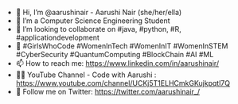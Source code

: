 - 👋  Hi, I’m @aarushinair - Aarushi Nair (she/her/ella)
- 👀  I’m a Computer Science Engineering Student
- 💞️  I’m looking to collaborate on #java, #python, #R, #applicationdevelopment
- 🌱  #GirlsWhoCode #WomenInTech #WomenInIT #WomenInSTEM #CyberSecurity #QuantumComputing #BlockChain #AI #ML
- 📫  How to reach me: https://www.linkedin.com/in/aarushinair/
- 👩‍🏫  YouTube Channel - Code with Aarushi : https://www.youtube.com/channel/UCKj5T1ELHCmkGKujkpqtl7Q
- 🙋‍  Follow me on Twitter: https://twitter.com/aarushinair_/

<!---
aarushinair/aarushinair is a ✨ special ✨ repository because its `README.md` (this file) appears on your GitHub profile.
You can click the Preview link to take a look at your changes.
--->
